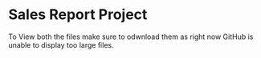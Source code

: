 # Sales Report Project
To View both the files make sure to odwnload them as right now GitHub is unable to display too large files.

